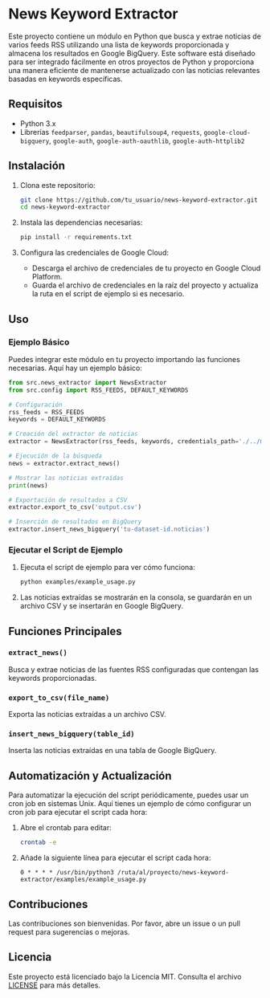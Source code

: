 # News Keyword Extractor

Este proyecto contiene un módulo en Python que busca y extrae noticias de varios feeds RSS utilizando una lista de keywords proporcionada y almacena los resultados en Google BigQuery. Este software está diseñado para ser integrado fácilmente en otros proyectos de Python y proporciona una manera eficiente de mantenerse actualizado con las noticias relevantes basadas en keywords específicas.

## Requisitos
- Python 3.x
- Librerías `feedparser`, `pandas`, `beautifulsoup4`, `requests`, `google-cloud-bigquery`, `google-auth`, `google-auth-oauthlib`, `google-auth-httplib2`

## Instalación
1. Clona este repositorio:
   ```bash
   git clone https://github.com/tu_usuario/news-keyword-extractor.git
   cd news-keyword-extractor
   ```

2. Instala las dependencias necesarias:
   ```bash
   pip install -r requirements.txt
   ```

3. Configura las credenciales de Google Cloud:
   - Descarga el archivo de credenciales de tu proyecto en Google Cloud Platform.
   - Guarda el archivo de credenciales en la raíz del proyecto y actualiza la ruta en el script de ejemplo si es necesario.

## Uso
### Ejemplo Básico
Puedes integrar este módulo en tu proyecto importando las funciones necesarias. Aquí hay un ejemplo básico:

```python
from src.news_extractor import NewsExtractor
from src.config import RSS_FEEDS, DEFAULT_KEYWORDS

# Configuración
rss_feeds = RSS_FEEDS
keywords = DEFAULT_KEYWORDS

# Creación del extractor de noticias
extractor = NewsExtractor(rss_feeds, keywords, credentials_path='./../media-monitor-tool-465a31b84648.json', project_id='media-monitor-tool')

# Ejecución de la búsqueda
news = extractor.extract_news()

# Mostrar las noticias extraídas
print(news)

# Exportación de resultados a CSV
extractor.export_to_csv('output.csv')

# Inserción de resultados en BigQuery
extractor.insert_news_bigquery('tu-dataset-id.noticias')
```

### Ejecutar el Script de Ejemplo
1. Ejecuta el script de ejemplo para ver cómo funciona:
   ```bash
   python examples/example_usage.py
   ```

2. Las noticias extraídas se mostrarán en la consola, se guardarán en un archivo CSV y se insertarán en Google BigQuery.

## Funciones Principales
### `extract_news()`
Busca y extrae noticias de las fuentes RSS configuradas que contengan las keywords proporcionadas.

### `export_to_csv(file_name)`
Exporta las noticias extraídas a un archivo CSV.

### `insert_news_bigquery(table_id)`
Inserta las noticias extraídas en una tabla de Google BigQuery.

## Automatización y Actualización
Para automatizar la ejecución del script periódicamente, puedes usar un cron job en sistemas Unix. Aquí tienes un ejemplo de cómo configurar un cron job para ejecutar el script cada hora:

1. Abre el crontab para editar:
   ```bash
   crontab -e
   ```

2. Añade la siguiente línea para ejecutar el script cada hora:
   ```plaintext
   0 * * * * /usr/bin/python3 /ruta/al/proyecto/news-keyword-extractor/examples/example_usage.py
   ```

## Contribuciones
Las contribuciones son bienvenidas. Por favor, abre un issue o un pull request para sugerencias o mejoras.

## Licencia
Este proyecto está licenciado bajo la Licencia MIT. Consulta el archivo [LICENSE](LICENSE) para más detalles.

